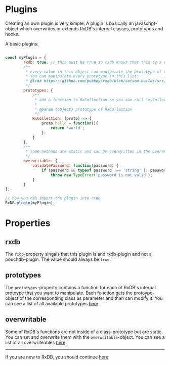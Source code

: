 # Plugins

Creating an own plugin is very simple. A plugin is basically an javascript-object which overwrites or extends RxDB's internal classes, prototypes and hooks.

A basic plugins:

```javascript

const myPlugin = {
        rxdb: true, // this must be true so rxdb knows that this is a rxdb-plugin and not a pouchdb-plugin
        /**
         * every value in this object can manipulate the prototype of the keynames class
         * You can manipulate every prototype in this list:
         * @link https://github.com/pubkey/rxdb/blob/cutsom-builds/src/Plugin.js
         */
        prototypes: {
            /**
             * add a function to RxCollection so you can call 'myCollection.hello()'
             *
             * @param {object} prototype of RxCollection
             */
            RxCollection: (proto) => {
                proto.hello = function(){
                    return 'world';
                };
            }
        },
        /**
         * some methods are static and can be overwritten in the overwriteable-object
         */
        overwritable: {
            validatePassword: function(password) {
                if (password && typeof password !== 'string' || password.length < 10)
                    throw new TypeError('password is not valid');
            }
        }
};

// now you can import the plugin into rxdb
RxDB.plugin(myPlugin);
```

# Properties

## rxdb

The `rxdb`-property singals that this plugin is and rxdb-plugin and not a pouchdb-plugin. The value should always be `true`.

## prototypes

The `prototypes`-property contains a function for each of RxDB's internal protoype that you want to manipulate. Each function gets the protoype-object of the corresponding class as parameter and than can modify it. You can see a list of all available prototypes [here](https://github.com/pubkey/rxdb/blob/cutsom-builds/src/Plugin.js)

## overwritable

Some of RxDB's functions are not inside of a class-prototype but are static. You can set and overwrite them with the `overwritable`-object. You can see a list of all overwriteables [here](https://github.com/pubkey/rxdb/blob/cutsom-builds/src/overwriteable.js).

--------------------------------------------------------------------------------

If you are new to RxDB, you should continue [here](https://github.com/pubkey/rxdb/tree/master/examples)
